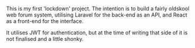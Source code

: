 This is my first 'lockdown' project. The intention is to build a fairly oldskool web forum system, utilising Laravel for the back-end as an API, and React as a front-end for the interface.

It utilises JWT for authentication, but at the time of writing that side of it is not finalised and a little shonky.
